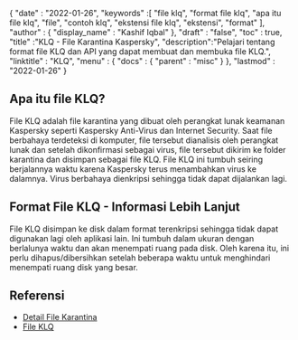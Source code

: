 {
  "date" : "2022-01-26",
  "keywords" :[ "file klq", "format file klq", "apa itu file klq", "file", "contoh klq", "ekstensi file klq", "ekstensi", "format" ],
  "author" : {
    "display_name" : "Kashif Iqbal"
},
  "draft" : "false",
  "toc" : true,
  "title" :"KLQ - File Karantina Kaspersky",
  "description":"Pelajari tentang format file KLQ dan API yang dapat membuat dan membuka file KLQ.",
  "linktitle" : "KLQ",
  "menu" : {
    "docs" : {
      "parent" : "misc"
}
},
  "lastmod" : "2022-01-26"
}

## Apa itu file KLQ?

File KLQ adalah file karantina yang dibuat oleh perangkat lunak keamanan Kaspersky seperti Kaspersky Anti-Virus dan Internet Security. Saat file berbahaya terdeteksi di komputer, file tersebut dianalisis oleh perangkat lunak dan setelah dikonfirmasi sebagai virus, file tersebut dikirim ke folder karantina dan disimpan sebagai file KLQ. File KLQ ini tumbuh seiring berjalannya waktu karena Kaspersky terus menambahkan virus ke dalamnya. Virus berbahaya dienkripsi sehingga tidak dapat dijalankan lagi.

## Format File KLQ - Informasi Lebih Lanjut

File KLQ disimpan ke disk dalam format terenkripsi sehingga tidak dapat digunakan lagi oleh aplikasi lain. Ini tumbuh dalam ukuran dengan berlalunya waktu dan akan menempati ruang pada disk. Oleh karena itu, ini perlu dihapus/dibersihkan setelah beberapa waktu untuk menghindari menempati ruang disk yang besar.

## Referensi

* [Detail File Karantina](https://forum.kaspersky.com/)
* [File KLQ](https://forum.kaspersky.com/?q=klq%20file)

